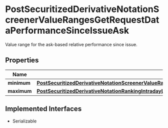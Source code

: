 

# PostSecuritizedDerivativeNotationScreenerValueRangesGetRequestDataPerformanceSinceIssueAsk

Value range for the ask-based relative performance since issue.

## Properties

Name | Type | Description | Notes
------------ | ------------- | ------------- | -------------
**minimum** | [**PostSecuritizedDerivativeNotationScreenerValueRangesGetRequestDataKeyFiguresMaximumYieldAnnualizedMinimum**](PostSecuritizedDerivativeNotationScreenerValueRangesGetRequestDataKeyFiguresMaximumYieldAnnualizedMinimum.md) |  |  [optional]
**maximum** | [**PostSecuritizedDerivativeNotationRankingIntradayListRequestDataPerformanceRelativeMaximum**](PostSecuritizedDerivativeNotationRankingIntradayListRequestDataPerformanceRelativeMaximum.md) |  |  [optional]


## Implemented Interfaces

* Serializable


